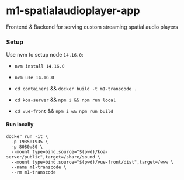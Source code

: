 # m1-spatialaudioplayer-app
Frontend &amp; Backend for serving custom streaming spatial audio players

### Setup
Use nvm to setup node `14.16.0`:
- `nvm install 14.16.0`
- `nvm use 14.16.0`

- `cd containers` && `docker build -t m1-transcode .`
- `cd koa-server` && `npm i && npm run local`
- `cd vue-front` && `npm i && npm run build`

#### Run locally
```
docker run -it \
  -p 1935:1935 \
  -p 8080:80 \
  --mount type=bind,source="$(pwd)/koa-server/public",target=/share/sound \
  --mount type=bind,source="$(pwd)/vue-front/dist",target=/www \
  --name m1-transcode \
  --rm m1-transcode
```